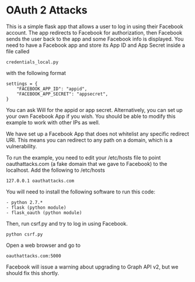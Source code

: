 OAuth 2 Attacks
===============

This is a simple flask app that allows a user to log in using their
Facebook account. The app redirects to Facebook for authorization, then
Facebook sends the user back to the app and some Facebook info is displayed.
You need to have a Facebook app and store its App ID and App Secret inside 
a file called

    credentials_local.py

with the following format

    settings = {
        "FACEBOOK_APP_ID": "appid",
        "FACEBOOK_APP_SECRET": "appsecret",
    }

You can ask Will for the appid or app secret. Alternatively, you can
set up your own Facebook App if you wish. You should be able to modify
this example to work with other IPs as well.

We have set up a Facebook App that does not whitelist any specific
redirect URI. This means you can redirect to any path on a domain, 
which is a vulnerability.

To run the example, you need to edit your /etc/hosts file to point
oauthattacks.com (a fake domain that we gave to Facebook) to the
localhost. Add the following to /etc/hosts

    127.0.0.1 oauthattacks.com

You will need to install the following software to run this code:

    - python 2.7.*
    - flask (python module)
    - flask_oauth (python module)

Then, run csrf.py and try to log in using Facebook.

    python csrf.py

Open a web browser and go to 

    oauthattacks.com:5000

Facebook will issue a warning about upgrading to Graph API v2, but 
we should fix this shortly.

